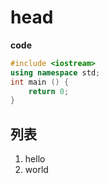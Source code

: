 # head
**code**
```C++
#include <iostream>
using namespace std;
int main () {
    return 0;
}
```

## 列表
1. hello
2. world